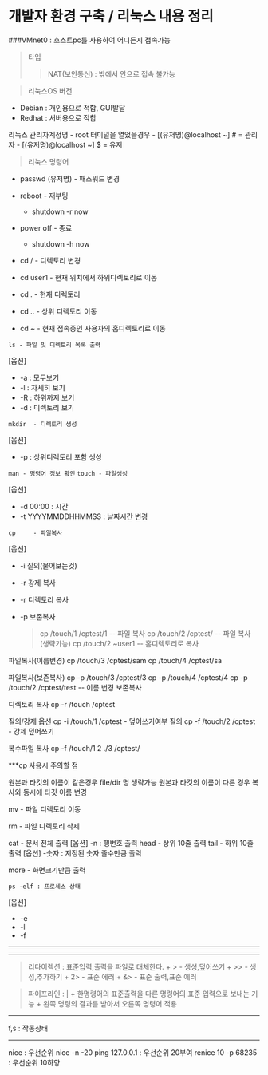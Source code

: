 # 개발자 환경 구축 / 리눅스 내용 정리

###VMnet0 : 호스트pc를 사용하여 어디든지 접속가능

> 타입
>> NAT(보안통신) : 밖에서 안으로 접속 불가능

> 리눅스OS 버전
  + Debian : 개인용으로 적합, GUI발달
  + Redhat : 서버용으로 적합

리눅스 관리자계정명 - root
터미널을 열었을경우 
	- [(유저명)@localhost ~] # = 관리자
	- [(유저명)@localhost ~] $ = 유저

> 리눅스 명령어
+ passwd (유저명) - 패스워드 변경

+ reboot 	- 재부팅				
	+ shutdown -r now	

+ power off	- 종료
	+ shutdown -h now

+ cd /		- 디렉토리 변경
+ cd user1 	- 현재 위치에서 하위디렉토리로 이동
+ cd .		- 현재 디렉토리 
+ cd .. 	- 상위 디렉토리 이동 
+ cd ~		- 현재 접속중인 사용자의 홈디렉토리로 이동

`ls	- 파일 및 디렉토리 목록 출력`

[옵션]

+ -a : 모두보기
+  -l : 자세히 보기
+ -R : 하위까지 보기
+ -d : 디렉토리 보기

`mkdir	- 디렉토리 생성`

[옵션]

+ -p : 상위디렉토리 포함 생성

`man - 명령어 정보 확인` 
`touch - 파일생성`

[옵션]

+ -d 00:00 : 시간 
+ -t YYYYMMDDHHMMSS : 날짜시간 변경

`cp 	- 파일복사`

[옵션]

+ -i 질의(물어보는것)
+ -r 강제 복사
+ -r 디렉토리 복사
+ -p 보존복사

	> cp /touch/1 /cptest/1		-- 파일 복사
	> cp /touch/2 /cptest/		-- 파일 복사(생략가능)
	> cp /touch/2 ~user1		-- 홈디렉토리로 복사


파일복사(이름변경)
cp /touch/3 /cptest/sam	
cp /touch/4 /cptest/sa	

파일복사(보존복사)
cp -p /touch/3 /cptest/3
cp -p /touch/4 /cptest/4
cp -p /touch/2  /cptest/test	-- 이름 변경 보존복사

디렉토리 복사
cp -r /touch 	/cptest

질의/강제 옵션
cp -i /touch/1	/cptest	- 덮어쓰기여부 질의
cp -f /touch/2  /cptest - 강제 덮어쓰기

복수파일 복사
cp -f /touch/1 2 ./3 /cptest/	


***cp 사용시 주의할 점

원본과 타깃의 이름이 같은경우 file/dir 명 생략가능
원본과 타깃의 이름이 다른 경우 복사와 동시에 타깃 이름 변경

mv 		- 파일 디렉토리 이동

rm 		- 파일 디렉토리 삭제

cat		- 문서 전체 출력
[옵션]
-n  : 행번호 출력
head		- 상위 10줄 출력
tail		- 하위 10줄 출력
[옵션]
-숫자 : 지정된 숫자 줄수만큼 출력

more 		- 화면크기만큼 출력

`ps -elf : 프로세스 상태`

[옵션]

+ -e
+ -l
+ -f
- - -
- - -
> 리다이렉션 : 표준입력,출력을 파일로 대체한다.
	+ >	- 생성,덮어쓰기
	+ >>	- 생성,추가하기
	+ 2>	- 표준 에러
	+ &>	- 표준 출력,표준 에러

> 파이프라인 : |
	+ 한명령어의 표준출력을 다른 명령어의 표준 입력으로 보내는 기능
	+ 왼쪽 명령의 결과를 받아서 오른쪽 명령어 적용
- - -
f,s : 작동상태
- - -
nice : 우선순위
nice -n -20 ping 127.0.0.1 : 우선순위 20부여
renice 10 -p 68235 : 우선순위 10하향
